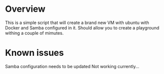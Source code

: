 # Overview   
This is a simple script that will create a brand new VM with ubuntu with Docker and Samba configured in it. Should allow you to create a playground withing a couple of mimutes.

# Known issues   
Samba configuration needs to be updated Not working currently...